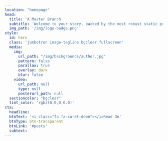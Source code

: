 ```yaml
---
location: "homepage"
head:
  title: 'A Master Branch'
  subtitle: 'Welcome to your story, backed by the most robust static publishing platform ever created.'
  img_path: '/img/logo-badge.png'
style:
  id: hero
  class: 'jumbotron image-tagline bgclear fullscreen'
  media:
    img:
      url_path: "/img/backgrounds/author.jpg"
      pattern: false
      parallax: true
      overlay: dark
      blur: false
    video:
      url_path: null
      type: null  
      posterurl_path: null  
  sectioncolor: "bgclear"
  tint_color: 'rgba(0,0,0,0.0)'  
cta:
  headline:
  btnText: '<i class="fa fa-caret-down"></i>Read On'
  btnType: btn-transparent
  btnLink: '#posts'
  subtext:
---
```

&nbsp;
